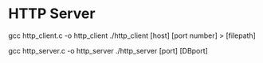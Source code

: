 # HTTP Server
gcc http_client.c -o http_client
./http_client [host] [port number] > [filepath]

gcc http_server.c -o http_server
./http_server [port] [DBport] 
